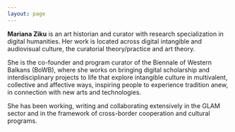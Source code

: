 ```yaml
---
layout: page
---
```



**Mariana Ziku** is an art historian and curator with research specialization in digital humanities. Her work is located across digital intangible and audiovisual culture, the curatorial theory/practice and art theory.

She is the co-founder and program curator of the Biennale of Western Balkans (BoWB), where she works on bringing digital scholarship and interdisciplinary projects to life that explore intangible culture in multivalent, collective and affective ways, inspiring people to experience tradition anew, in connection with new arts and technologies.

She has been working, writing and collaborating extensively in the GLAM sector and in the framework of cross-border cooperation and cultural programs.



